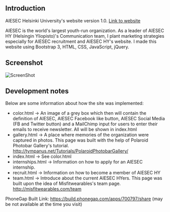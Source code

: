 Introduction
------
AIESEC Helsinki University's website version 1.0. [Link to website](http://goo.gl/5D9V7i)

AIESEC is the world's largest youth-run organization. As a leader of  AIESEC HY (Helsingin Yliopisto)'s Communication team, I plant marketing strategies especially for AIESEC recruitment and AIESEC HY's website. I made this website using Bootstrap 3, HTML, CSS, JavaScript, jQuery.

Screenshot
------
![ScreenShot](https://raw.github.com/vinhnghi223/aiesec-hy.fi/master/aiesec-hy.fi_.jpg)

Development notes
------
Below are some information about how the site was implemented:

+ color.html -> An image of a grey box which then will contain the definition of AIESEC, AIESEC Facebook like button, AIESEC Social Media (FB and Twitter button) and a MailChimp input for users to enter their emails to receive newsletter. All will be shown in index.html
+ gallery.html -> A place where memories of the organization were captured in photos. This page was built with the help of Polaroid Photobar Gallery's tutorial.
http://tympanus.net/Tutorials/PolaroidPhotobarGallery/
+ index.html -> See color.html
+ internships.html -> Information on how to apply for an AIESEC internship.
+ recruit.html -> Information on how to become a member of AIESEC HY
+ team.html -> Introduce about the current AIESEC HYers. This page was built upon the idea of Misfitwearables's team page. http://misfitwearables.com/team

PhoneGap Built Link: https://build.phonegap.com/apps/700797/share (may be not available at the time you visit)


